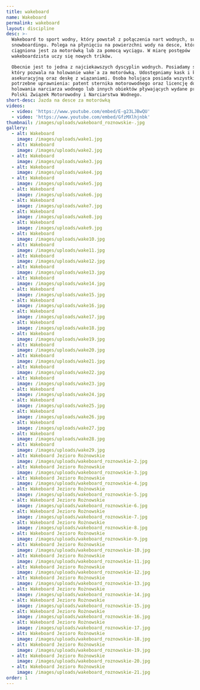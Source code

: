 ```yaml
---
title: wakeboard
name: Wakeboard
permalink: wakeboard
layout: discipline
desc: >-
  Wakeboard to sport wodny, który powstał z połączenia nart wodnych, surfingu i
  snowboardingu. Polega na płynięciu na powierzchni wody na desce, która
  ciągniona jest za motorówką lub za pomocą wyciągu. W miarę postępów
  wakeboardzista uczy się nowych trików.

  Obecnie jest to jedna z najciekawszych dyscyplin wodnych. Posiadamy sprzęt,
  który pozwala na holowanie wake`a za motorówką. Udostępniamy kask i kamizelkę
  asekuracyjną oraz deskę z wiązaniami. Osoba holująca posiada wszystkie
  potrzebne uprawnienia: patent sternika motorowodnego oraz licencję do
  holowania narciarza wodnego lub innych obiektów pływających wydane przez
  Polski Związek Motorowodny i Narciarstwa Wodnego.
short-desc: Jazda na desce za motorówką
videos:
  - video: 'https://www.youtube.com/embed/E-g23LJBwQU'
  - video: 'https://www.youtube.com/embed/GfzMXlhjnbk'
thumbnail: /images/uploads/wakeboard_roznowskie-.jpg
gallery:
  - alt: Wakeboard
    image: /images/uploads/wake1.jpg
  - alt: Wakeboard
    image: /images/uploads/wake2.jpg
  - alt: Wakeboard
    image: /images/uploads/wake3.jpg
  - alt: Wakeboard
    image: /images/uploads/wake4.jpg
  - alt: Wakeboard
    image: /images/uploads/wake5.jpg
  - alt: Wakeboard
    image: /images/uploads/wake6.jpg
  - alt: Wakeboard
    image: /images/uploads/wake7.jpg
  - alt: Wakeboard
    image: /images/uploads/wake8.jpg
  - alt: Wakeboard
    image: /images/uploads/wake9.jpg
  - alt: Wakeboard
    image: /images/uploads/wake10.jpg
  - alt: Wakeboard
    image: /images/uploads/wake11.jpg
  - alt: Wakeboard
    image: /images/uploads/wake12.jpg
  - alt: Wakeboard
    image: /images/uploads/wake13.jpg
  - alt: Wakeboard
    image: /images/uploads/wake14.jpg
  - alt: Wakeboard
    image: /images/uploads/wake15.jpg
  - alt: Wakeboard
    image: /images/uploads/wake16.jpg
  - alt: Wakeboard
    image: /images/uploads/wake17.jpg
  - alt: Wakeboard
    image: /images/uploads/wake18.jpg
  - alt: Wakeboard
    image: /images/uploads/wake19.jpg
  - alt: Wakeboard
    image: /images/uploads/wake20.jpg
  - alt: Wakeboard
    image: /images/uploads/wake21.jpg
  - alt: Wakeboard
    image: /images/uploads/wake22.jpg
  - alt: Wakeboard
    image: /images/uploads/wake23.jpg
  - alt: Wakeboard
    image: /images/uploads/wake24.jpg
  - alt: Wakeboard
    image: /images/uploads/wake25.jpg
  - alt: Wakeboard
    image: /images/uploads/wake26.jpg
  - alt: Wakeboard
    image: /images/uploads/wake27.jpg
  - alt: Wakeboard
    image: /images/uploads/wake28.jpg
  - alt: Wakeboard
    image: /images/uploads/wake29.jpg
  - alt: Wakeboard Jezioro Rożnowskie
    image: /images/uploads/wakeboard_roznowskie-2.jpg
  - alt: Wakeboard Jezioro Rożnowskie
    image: /images/uploads/wakeboard_roznowskie-3.jpg
  - alt: Wakeboard Jezioro Rożnowskie
    image: /images/uploads/wakeboard_roznowskie-4.jpg
  - alt: Wakeboard Jezioro Rożnowskie
    image: /images/uploads/wakeboard_roznowskie-5.jpg
  - alt: Wakeboard Jezioro Rożnowskie
    image: /images/uploads/wakeboard_roznowskie-6.jpg
  - alt: Wakeboard Jezioro Rożnowskie
    image: /images/uploads/wakeboard_roznowskie-7.jpg
  - alt: Wakeboard Jezioro Rożnowskie
    image: /images/uploads/wakeboard_roznowskie-8.jpg
  - alt: Wakeboard Jezioro Rożnowskie
    image: /images/uploads/wakeboard_roznowskie-9.jpg
  - alt: Wakeboard Jezioro Rożnowskie
    image: /images/uploads/wakeboard_roznowskie-10.jpg
  - alt: Wakeboard Jezioro Rożnowskie
    image: /images/uploads/wakeboard_roznowskie-11.jpg
  - alt: Wakeboard Jezioro Rożnowskie
    image: /images/uploads/wakeboard_roznowskie-12.jpg
  - alt: Wakeboard Jezioro Rożnowskie
    image: /images/uploads/wakeboard_roznowskie-13.jpg
  - alt: Wakeboard Jezioro Rożnowskie
    image: /images/uploads/wakeboard_roznowskie-14.jpg
  - alt: Wakeboard Jezioro Rożnowskie
    image: /images/uploads/wakeboard_roznowskie-15.jpg
  - alt: Wakeboard Jezioro Rożnowskie
    image: /images/uploads/wakeboard_roznowskie-16.jpg
  - alt: Wakeboard Jezioro Rożnowskie
    image: /images/uploads/wakeboard_roznowskie-17.jpg
  - alt: Wakeboard Jezioro Rożnowskie
    image: /images/uploads/wakeboard_roznowskie-18.jpg
  - alt: Wakeboard Jezioro Rożnowskie
    image: /images/uploads/wakeboard_roznowskie-19.jpg
  - alt: Wakeboard Jezioro Rożnowskie
    image: /images/uploads/wakeboard_roznowskie-20.jpg
  - alt: Wakeboard Jezioro Rożnowskie
    image: /images/uploads/wakeboard_roznowskie-21.jpg
order: 1
---
```



